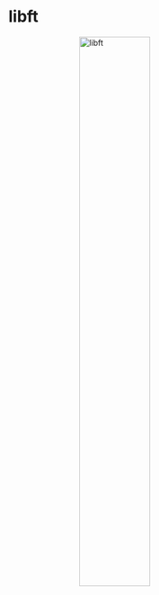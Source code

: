 # libft

<img alt="libft" style = "display: block;
  margin-left: auto;
  margin-right: auto;
  width: 50%;" src="https://user-images.githubusercontent.com/81354228/200707293-adb2f17f-62f9-4e10-bacd-367fc51b8295.png" />

